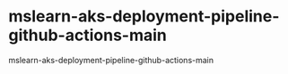 # mslearn-aks-deployment-pipeline-github-actions-main
mslearn-aks-deployment-pipeline-github-actions-main
